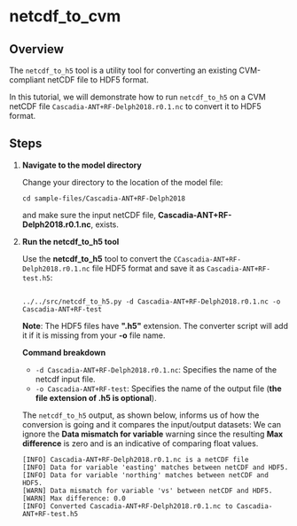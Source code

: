 # netcdf_to_cvm

## Overview

The `netcdf_to_h5` tool is a utility tool for converting an existing CVM-compliant netCDF file to HDF5 format.

In this tutorial, we will demonstrate how to run `netcdf_to_h5` on a CVM netCDF file `Cascadia-ANT+RF-Delph2018.r0.1.nc` to convert it to HDF5 format.

## Steps

1. **Navigate to the model directory**

   Change your directory to the location of the model file:

   ```
   cd sample-files/Cascadia-ANT+RF-Delph2018
   ```

   and make sure the input netCDF file, **Cascadia-ANT+RF-Delph2018.r0.1.nc**, exists.

2. **Run the netcdf_to_h5 tool**

   Use the **netcdf_to_h5** tool to convert the `CCascadia-ANT+RF-Delph2018.r0.1.nc` file HDF5 format and save it as `Cascadia-ANT+RF-test.h5`:

   ```

   ../../src/netcdf_to_h5.py -d Cascadia-ANT+RF-Delph2018.r0.1.nc -o Cascadia-ANT+RF-test

   ```

   **Note**: The HDF5 files have **".h5"** extension. The converter script will add it if it is missing from your **-o** file name.

   **Command breakdown**

   - `-d Cascadia-ANT+RF-Delph2018.r0.1.nc`: Specifies the name of the netcdf input file.
   - `-o Cascadia-ANT+RF-test`: Specifies the name of the output file (**the file extension of .h5 is optional**).

   The `netcdf_to_h5` output, as shown below, informs us of how the conversion is going and it compares the input/output datasets:
   We can ignore the **Data mismatch for variable** warning since the resulting **Max difference** is zero and is an indicative of comparing float values.

   ```
   [INFO] Cascadia-ANT+RF-Delph2018.r0.1.nc is a netCDF file
   [INFO] Data for variable 'easting' matches between netCDF and HDF5.
   [INFO] Data for variable 'northing' matches between netCDF and HDF5.
   [WARN] Data mismatch for variable 'vs' between netCDF and HDF5.
   [WARN] Max difference: 0.0
   [INFO] Converted Cascadia-ANT+RF-Delph2018.r0.1.nc to Cascadia-ANT+RF-test.h5
   ```

```

```
